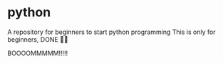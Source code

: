 # python
A repository for beginners to start python programming
This is only for beginners, DONE 🧑‍💻

BOOOOMMMMM!!!!!
